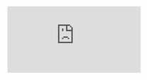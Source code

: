  
![\\begin{equation\*} \\begin{centre} \\begin{tikzcd} x \\ar\[r\] & y
\\end{tikzcd} \\end{centre}
\\end{equation\*}](https://latex.codecogs.com/png.latex?%5Cdisplaystyle%20%5Cbegin%7Bequation%2A%7D%0A%20%5Cbegin%7Bcentre%7D%0A%20%20%20%20%5Cbegin%7Btikzcd%7D%0A%20%20%20%20%20%20%20%20x%20%5Car%5Br%5D%20%26%20y%0A%20%20%20%20%5Cend%7Btikzcd%7D%0A%5Cend%7Bcentre%7D%20%20%20%20%0A%20%20%5Cend%7Bequation%2A%7D "\begin{equation*}
 \begin{centre}
    \begin{tikzcd}
        x \ar[r] & y
    \end{tikzcd}
\end{centre}    
  \end{equation*}")  
